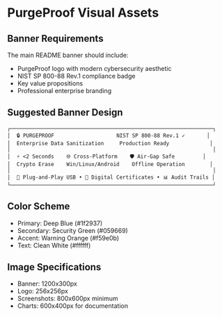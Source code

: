 # PurgeProof Visual Assets

## Banner Requirements

The main README banner should include:
- PurgeProof logo with modern cybersecurity aesthetic
- NIST SP 800-88 Rev.1 compliance badge
- Key value propositions
- Professional enterprise branding

## Suggested Banner Design

```
┌─────────────────────────────────────────────────────────────────┐
│  🔒 PURGEPROOF                    NIST SP 800-88 Rev.1 ✓       │
│  Enterprise Data Sanitization     Production Ready             │
│                                                                 │
│  ⚡ <2 Seconds    🌐 Cross-Platform    🛡️ Air-Gap Safe         │
│  Crypto Erase    Win/Linux/Android    Offline Operation        │
│                                                                 │
│  🚀 Plug-and-Play USB • 🔐 Digital Certificates • 📊 Audit Trails │
└─────────────────────────────────────────────────────────────────┘
```

## Color Scheme
- Primary: Deep Blue (#1f2937)
- Secondary: Security Green (#059669)
- Accent: Warning Orange (#f59e0b)
- Text: Clean White (#ffffff)

## Image Specifications
- Banner: 1200x300px
- Logo: 256x256px
- Screenshots: 800x600px minimum
- Charts: 600x400px for documentation